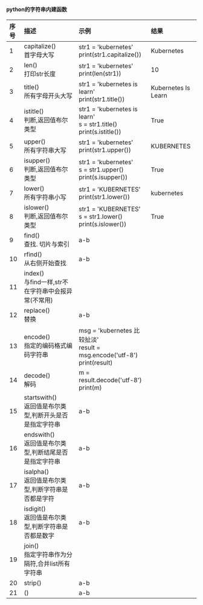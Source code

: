 #### python的字符串内建函数
| 序号 | 描述 | 示例 | 结果 |
| :-   | :-   | :-   | :-  | 
| 1    | capitalize()  <br> 首字母大写                                 |str1 = 'kubernetes' <br> print(str1.capitalize())                                | Kubernetes          |
| 2    | len()         <br> 打印str长度                                |str1 = 'kubernetes' <br> print(len(str1))                                        | 10                  |
| 3    | title()       <br> 所有字母开头大写                           |str1 = 'kubernetes is learn' <br> print(str1.title())                            | Kubernetes Is Learn |
| 4    | istitle()     <br> 判断,返回值布尔类型                        |str1 = 'kubernetes is learn' <br> s = str1.title() <br> print(s.istitle())       | True                |
| 5    | upper()       <br> 所有字符串大写                             |str1 = 'kubernetes' <br> print(str1.upper())                                     | KUBERNETES          |
| 6    | isupper()     <br> 判断,返回值布尔类型                        |str1 = 'kubernetes' <br> s = str1.upper() <br> print(s.isupper())                | True                |
| 7    | lower()       <br> 所有字符串小写                             |str1 = 'KUBERNETES' <br> print(str1.lower())                                     | kubernetes          |
| 8    | islower()     <br> 判断,返回值布尔类型                        |str1 = 'KUBERNETES' <br> s = str1.lower() <br> print(s.islower())                | True                |
| 9    | find()        <br> 查找. 切片与索引                           |a-b                                                                              |                     |
| 10   | rfind()       <br> 从右侧开始查找                             |a-b                                                                              |                     |
| 11   | index()       <br> 与find一样,str不在字符串中会报异常(不常用) |                                                                                 |                     |
| 12   | replace()     <br> 替换                                       |a-b                                                                              |                     |
| 13   | encode()      <br> 指定的编码格式编码字符串                   |msg = 'kubernetes 比较扯淡' <br> result = msg.encode('utf-8') <br> print(result) |                     |
| 14   | decode()      <br> 解码                                       |m = result.decode('utf-8') <br> print(m)                                         |                     |
| 15   | startswith()  <br> 返回值是布尔类型,判断开头是否是指定字符串  |a-b                                                                              |                     |
| 16   | endswith()    <br> 返回值是布尔类型,判断结尾是否是指定字符串  |a-b                                                                              |                     |
| 17   | isalpha()     <br> 返回值是布尔类型,判断字符串是否都是字符    |a-b                                                                              |                     |
| 18   | isdigit()     <br> 返回值是布尔类型,判断字符串是否都是数字    |a-b                                                                              |                     |
| 19   | join()        <br> 指定字符串作为分隔符,合并list所有字符串    |                                                                                 |                     |
| 20   | strip()                                                       |a-b                                                                              |                     |
| 21   |      ()                                                       |a-b                                                                              |                     |
